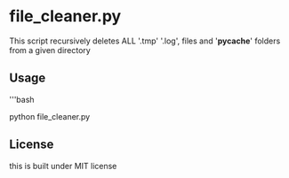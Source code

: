 # file_cleaner.py

This script recursively deletes ALL '.tmp' '.log', files and '__pycache__' folders from a given directory

## Usage

'''bash

python file_cleaner.py

## License

this is built under MIT license
